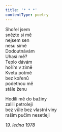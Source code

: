 ```yaml
---
title: '* * *'
contentType: poetry
---
```


<section>

Shořel jsem  
snězte si mě  
nejsem sen  
nesu símě  
Dodoutnávám  
Uhasí mě?  
Teplo dávám  
hořím v zimě  
Kvetu potmě  
bez kořenů  
podetnou mě  
stále ženu

Hodili mě do bažiny  
zalili petroleji  
bez vůle bez vlastní viny  
raším pučím nesetleji

_19\. ledna 1978_

</section>
